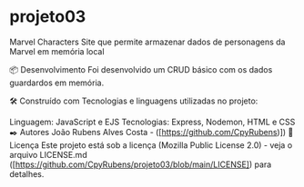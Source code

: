 # projeto03

Marvel Characters
Site que permite armazenar dados de personagens da Marvel em memória local

📦 Desenvolvimento
Foi desenvolvido um CRUD básico com os dados guardardos em memória.

🛠️ Construído com
Tecnologias e linguagens utilizadas no projeto:

Linguagem: JavaScript e EJS
Tecnologias: Express, Nodemon, HTML e CSS
✒️ Autores
João Rubens Alves Costa - ([https://github.com/CpyRubens)])
📄 Licença
Este projeto está sob a licença (Mozilla Public License 2.0) - veja o arquivo LICENSE.md ([https://github.com/CpyRubens/projeto03/blob/main/LICENSE]) para detalhes.
